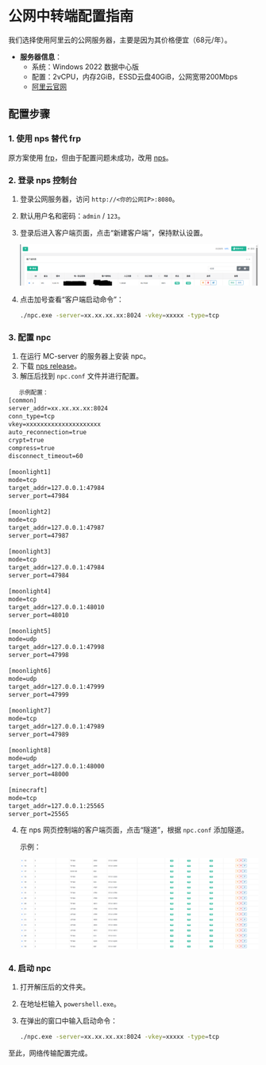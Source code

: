 # 公网中转端配置指南

我们选择使用阿里云的公网服务器，主要是因为其价格便宜（68元/年）。

- **服务器信息**：
  - 系统：Windows 2022 数据中心版
  - 配置：2vCPU，内存2GiB，ESSD云盘40GiB，公网宽带200Mbps
  - [阿里云官网](https://www.aliyun.com/)

## 配置步骤

### 1. 使用 nps 替代 frp

原方案使用 [frp](https://github.com/fatedier/frp)，但由于配置问题未成功，改用 [nps](https://github.com/ehang-io/nps)。

### 2. 登录 nps 控制台

1. 登录公网服务器，访问 `http://<你的公网IP>:8080`。
2. 默认用户名和密码：`admin` / `123`。
3. 登录后进入客户端页面，点击“新建客户端”，保持默认设置。

   ![nps 客户端页面](nps.PNG)

4. 点击加号查看“客户端启动命令”：

   ```bash
   ./npc.exe -server=xx.xx.xx.xx:8024 -vkey=xxxxx -type=tcp
   ```

### 3. 配置 npc

1. 在运行 MC-server 的服务器上安装 npc。
2. 下载 [nps release](https://github.com/ehang-io/nps/releases)。
3. 解压后找到 `npc.conf` 文件并进行配置。
```test
   示例配置：
[common]
server_addr=xx.xx.xx.xx:8024
conn_type=tcp
vkey=xxxxxxxxxxxxxxxxxxxxx
auto_reconnection=true
crypt=true
compress=true
disconnect_timeout=60

[moonlight1]
mode=tcp
target_addr=127.0.0.1:47984
server_port=47984

[moonlight2]
mode=tcp
target_addr=127.0.0.1:47987
server_port=47987

[moonlight3]
mode=tcp
target_addr=127.0.0.1:47984
server_port=47984

[moonlight4]
mode=tcp
target_addr=127.0.0.1:48010
server_port=48010

[moonlight5]
mode=udp
target_addr=127.0.0.1:47998
server_port=47998

[moonlight6]
mode=udp
target_addr=127.0.0.1:47999
server_port=47999

[moonlight7]
mode=tcp
target_addr=127.0.0.1:47989
server_port=47989

[moonlight8]
mode=udp
target_addr=127.0.0.1:48000
server_port=48000

[minecraft]
mode=tcp
target_addr=127.0.0.1:25565
server_port=25565

```
4. 在 nps 网页控制端的客户端页面，点击“隧道”，根据 `npc.conf` 添加隧道。

   示例：

   ![隧道配置示例]({DA4FEC78-964D-4DE7-8B27-E8C0D7ED3E4C}.png)

### 4. 启动 npc

1. 打开解压后的文件夹。
2. 在地址栏输入 `powershell.exe`。
3. 在弹出的窗口中输入启动命令：

   ```bash
   ./npc.exe -server=xx.xx.xx.xx:8024 -vkey=xxxxx -type=tcp
   ```

至此，网络传输配置完成。